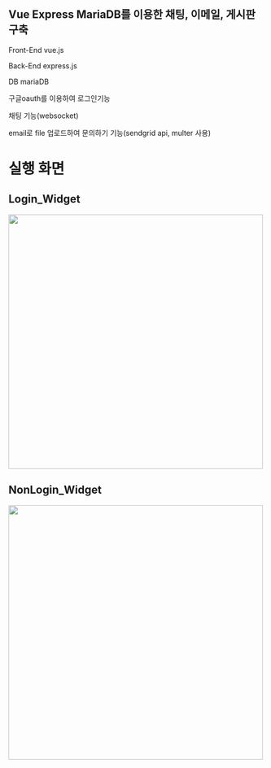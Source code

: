 ## Vue Express MariaDB를 이용한 채팅, 이메일, 게시판 구축
Front-End vue.js

Back-End express.js

DB mariaDB

구글oauth를 이용하여 로그인기능

채팅 기능(websocket)

email로 file 업로드하여 문의하기 기능(sendgrid api, multer 사용)

# 실행 화면

## Login_Widget

<img src="https://user-images.githubusercontent.com/61736108/76863030-47fd6180-68a2-11ea-8d60-f43858059077.gif" width="500px" height="500"/>

## NonLogin_Widget
<img src="https://user-images.githubusercontent.com/61736108/76866633-bee92900-68a7-11ea-9d41-240ef79aa827.gif" width="500px" height="500"/>

